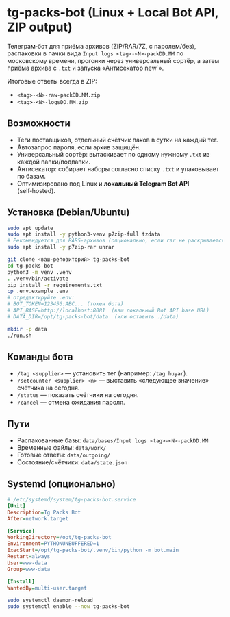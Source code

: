 # tg-packs-bot (Linux + Local Bot API, ZIP output)

Телеграм‑бот для приёма архивов (ZIP/RAR/7Z, с паролем/без), распаковки в пачки
вида `Input logs <tag>-<N>-packDD.MM` по московскому времени, прогонки через
универсальный сортёр, а затем приёма архива с `.txt` и запуска «Антисекатор new`».

Итоговые ответы всегда в ZIP:
- `<tag>-<N>-raw-packDD.MM.zip`
- `<tag>-<N>-logsDD.MM.zip`

## Возможности
- Теги поставщиков, отдельный счётчик паков в сутки на каждый тег.
- Автозапрос пароля, если архив защищён.
- Универсальный сортёр: вытаскивает по одному нужному `.txt` из каждой папки/подпапки.
- Антисекатор: собирает наборы согласно списку `.txt` и упаковывает по базам.
- Оптимизировано под Linux и **локальный Telegram Bot API** (self‑hosted).

## Установка (Debian/Ubuntu)
```bash
sudo apt update
sudo apt install -y python3-venv p7zip-full tzdata
# Рекомендуется для RAR5-архивов (опционально, если rar не раскрывается 7z):
sudo apt install -y p7zip-rar unrar

git clone <ваш-репозиторий> tg-packs-bot
cd tg-packs-bot
python3 -m venv .venv
. .venv/bin/activate
pip install -r requirements.txt
cp .env.example .env
# отредактируйте .env:
# BOT_TOKEN=123456:ABC... (токен бота)
# API_BASE=http://localhost:8081  (ваш локальный Bot API base URL)
# DATA_DIR=/opt/tg-packs-bot/data  (или оставить ./data)

mkdir -p data
./run.sh
```

## Команды бота
- `/tag <supplier>` — установить тег (например: `/tag huyar`).
- `/setcounter <supplier> <n>` — выставить «следующее значение» счётчика на сегодня.
- `/status` — показать счётчики на сегодня.
- `/cancel` — отмена ожидания пароля.

## Пути
- Распакованные базы: `data/bases/Input logs <tag>-<N>-packDD.MM`
- Временные файлы: `data/work/`
- Готовые ответы: `data/outgoing/`
- Состояние/счётчики: `data/state.json`

## Systemd (опционально)
```ini
# /etc/systemd/system/tg-packs-bot.service
[Unit]
Description=Tg Packs Bot
After=network.target

[Service]
WorkingDirectory=/opt/tg-packs-bot
Environment=PYTHONUNBUFFERED=1
ExecStart=/opt/tg-packs-bot/.venv/bin/python -m bot.main
Restart=always
User=www-data
Group=www-data

[Install]
WantedBy=multi-user.target
```
```bash
sudo systemctl daemon-reload
sudo systemctl enable --now tg-packs-bot
```
